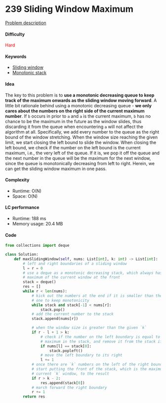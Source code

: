 239 Sliding Window Maximum
=======================
[Problem description](https://leetcode.com/problems/sliding-window-maximum/)

#### Difficulty
<span style="color:red">Hard</span>

#### Keywords
- [Sliding window](../categories/sliding_window.md)
- [Monotonic stack](../categories/monotonic_stack.md)
  
#### Idea
The key to this problem is to **use a monotonic decreasing queue to keep track of the maximum onwards as the sliding window moving forward**. A little bit rationale behind using a monotonic decreasing queue - **we only cares about the numbers on the right side of the current maximum number**. If `b` occurs in prior to `a` and `a` is the current maximum, `b` has no chance to be the maximum in the future as the window slides, thus discarding it from the queue when encountering `a` will not affect the algorithm at all. Specifically, we add every number to the queue as the right bound of the window stretching. When the window size reaching the given limit, we start closing the left bound to slide the window. When closing the left bound, we check if the number on the left bound is the current maximum, i.e., the very left of the queue. If it is, we pop it off the queue and the next number in the queue will be the maximum for the next window, since the queue is monotonically decreasing from left to right. Herein, we can get the sliding window maximum in one pass. 

#### Complexity
- Runtime: O(N)
- Space: O(N)
  
#### LC performance
- Runtime: 188 ms
- Memory usage: 20.4 MB

#### Code
```python
from collections import deque

class Solution:
    def maxSlidingWindow(self, nums: List[int], k: int) -> List[int]:
        # left and right boundaries of a sliding window
        l = r = 0
        # use a deque as a monotonic decreasing stack, which always has the 
        # maximum of the current window at the front 
        stack = deque()
        res = []
        while r < len(nums):
            # kick out the numbers at the end if it is smaller than the current 
            # one to keep monotonicity 
            while stack and stack[-1] < nums[r]:
                stack.pop()
            # add the current number to the stack
            stack.append(nums[r])

            # when the window size is greater than the given `k`
            if r - l + 1 > k:
                # check if the number on the left boundary is equal to the 
                # maximum in the stack, and remove it from the stack if so
                if nums[l] == stack[0]:
                    stack.popleft()
                # move the left boundary to its right
                l += 1
            # once there are `k` numbers on the left of the right boundary, 
            # start putting the front of the stack, which is the maximum of the 
            # current `k` window, to the result
            if r > k - 2:
                res.append(stack[0])
            # march forward the right boundary
            r += 1
        return res
```